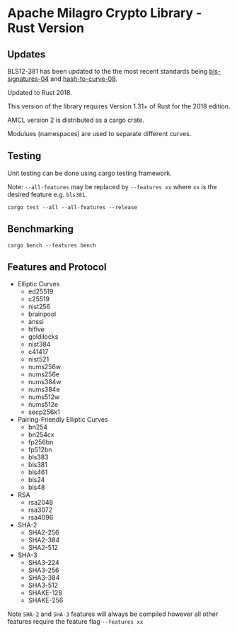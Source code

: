 # Apache Milagro Crypto Library - Rust Version

## Updates

BLS12-381 has been updated to the the most recent standards being [bls-signatures-04](https://tools.ietf.org/html/draft-irtf-cfrg-bls-signature-04) and [hash-to-curve-08](https://tools.ietf.org/html/draft-irtf-cfrg-hash-to-curve-09).

Updated to Rust 2018.

This version of the library requires Version 1.31+ of Rust for the 2018 edition.

AMCL version 2 is distributed as a cargo crate.

Modulues (namespaces) are used to separate different curves.

## Testing

Unit testing can be done using cargo testing framework.

Note: `--all-features` may be replaced by `--features xx` where `xx` is
the desired feature e.g. `bls381`.

```
cargo test --all --all-features --release
```

## Benchmarking

```
cargo bench --features bench
```

## Features and Protocol

* Elliptic Curves
  * ed25519
  * c25519
  * nist256
  * brainpool
  * anssi
  * hifive
  * goldilocks
  * nist384
  * c41417
  * nist521
  * nums256w
  * nums256e
  * nums384w
  * nums384e
  * nums512w
  * nums512e
  * secp256k1
* Pairing-Friendly Elliptic Curves
  * bn254
  * bn254cx
  * fp256bn
  * fp512bn
  * bls383
  * bls381
  * bls461
  * bls24
  * bls48
* RSA
  * rsa2048
  * rsa3072
  * rsa4096
* SHA-2
  * SHA2-256
  * SHA2-384
  * SHA2-512
* SHA-3
  * SHA3-224
  * SHA3-256
  * SHA3-384
  * SHA3-512
  * SHAKE-128
  * SHAKE-256

Note `SHA-2` and `SHA-3` features will always be compiled however all other features require
the feature flag `--features xx`
